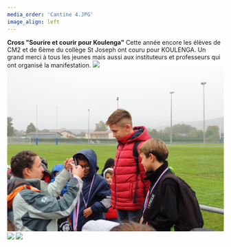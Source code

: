 ```yaml
---
media_order: 'Cantine 4.JPG'
image_align: left
---
```


**Cross "Sourire et courir pour Koulenga"**
Cette année encore les élèves de CM2 et de 6ème du collège St Joseph ont couru pour KOULENGA.
Un grand merci à tous les jeunes mais aussi aux instituteurs et professeurs qui ont organisé la manifestation.
![](DSCN7440.JPG)
![](DSCN7441.JPG)
![](DSCN7442.JPG)
![](DSCN7443.JPG)